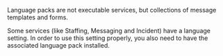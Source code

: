 Language packs are not executable services, but collections of message templates and forms.

Some services (like Staffing, Messaging and Incident) have a language setting. In order to use this setting properly, you also need to have the associated language pack installed.
